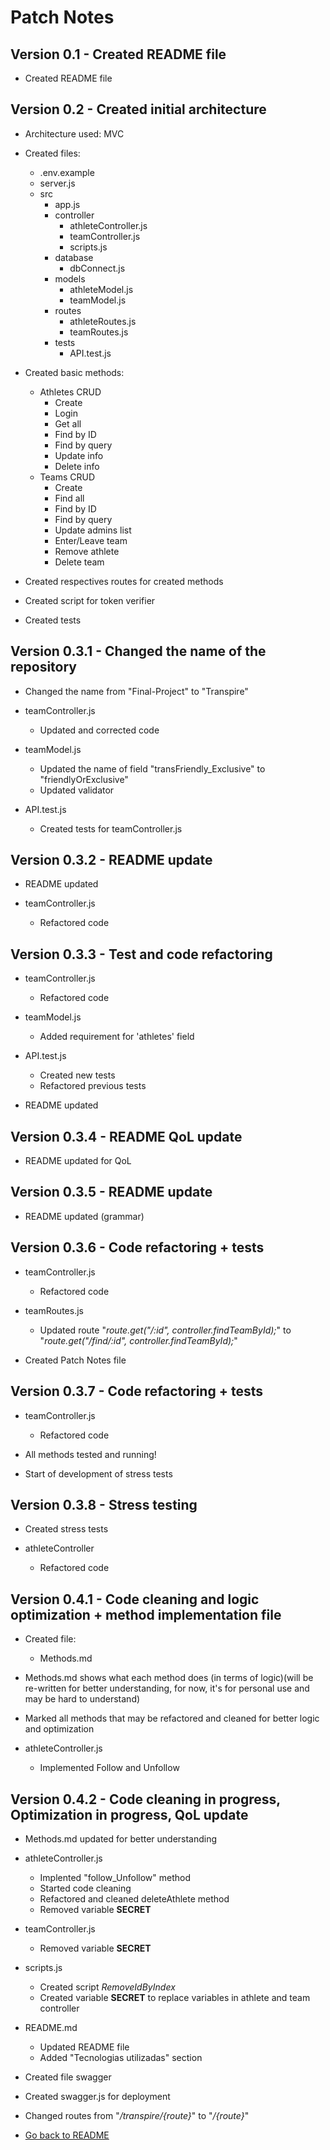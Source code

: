 # Patch Notes

## Version 0.1 - Created README file
- Created README file


## Version 0.2 - Created initial architecture
- Architecture used: MVC
- Created files:
  - .env.example
  - server.js
  - src
    * app.js
    * controller
      - athleteController.js
      - teamController.js
      - scripts.js
    * database
      - dbConnect.js
    * models
      - athleteModel.js
      - teamModel.js
    * routes
      - athleteRoutes.js
      - teamRoutes.js
    * tests
      - API.test.js

- Created basic methods:
  - Athletes CRUD
    * Create
    * Login
    * Get all
    * Find by ID
    * Find by query
    * Update info
    * Delete info
  - Teams CRUD
    * Create
    * Find all
    * Find by ID
    * Find by query
    * Update admins list
    * Enter/Leave team
    * Remove athlete
    * Delete team

- Created respectives routes for created methods

- Created script for token verifier

- Created tests


## Version 0.3.1 - Changed the name of the repository
- Changed the name from "Final-Project" to "Transpire"

- teamController.js
  - Updated and corrected code

- teamModel.js
  - Updated the name of field "transFriendly_Exclusive" to "friendlyOrExclusive"
  - Updated validator

- API.test.js
  - Created tests for teamController.js


## Version 0.3.2 - README update
- README updated

 - teamController.js
   - Refactored code


## Version 0.3.3 - Test and code refactoring
- teamController.js
  - Refactored code

- teamModel.js
  - Added requirement for 'athletes' field

- API.test.js
  - Created new tests
  - Refactored previous tests

- README updated


## Version 0.3.4 - README QoL update
- README updated for QoL


## Version 0.3.5 - README update
- README updated (grammar)


## Version 0.3.6 - Code refactoring + tests
- teamController.js
  - Refactored code

- teamRoutes.js
  - Updated route "*route.get("/:id", controller.findTeamById);*" to "*route.get("/find/:id", controller.findTeamById);*"

- Created Patch Notes file


## Version 0.3.7 - Code refactoring + tests
- teamController.js
  - Refactored code

- All methods tested and running!
- Start of development of stress tests


## Version 0.3.8 - Stress testing
- Created stress tests

- athleteController
  - Refactored code


## Version 0.4.1 - Code cleaning and logic optimization + method implementation file
- Created file:
  - Methods.md

- Methods.md shows what each method does (in terms of logic)(will be re-written for better understanding, for now, it's for personal use and may be hard to understand)

- Marked all methods that may be refactored and cleaned for better logic and optimization

- athleteController.js
  - Implemented Follow and Unfollow

## Version 0.4.2 - Code cleaning in progress, Optimization in progress, QoL update
- Methods.md updated for better understanding

- athleteController.js
  - Implented "follow_Unfollow" method
  - Started code cleaning
  - Refactored and cleaned deleteAthlete method
  - Removed variable **SECRET**

- teamController.js
  - Removed variable **SECRET**

- scripts.js
  - Created script *RemoveIdByIndex*
  - Created variable **SECRET** to replace variables in athlete and team controller

- README.md
  - Updated README file
  - Added "Tecnologias utilizadas" section

- Created file swagger

- Created swagger.js for deployment

- Changed routes from "*/transpire/{route}*" to "*/{route}*"

- [Go back to README](https://github.com/SkyAlarcon/Transpire#readme)
